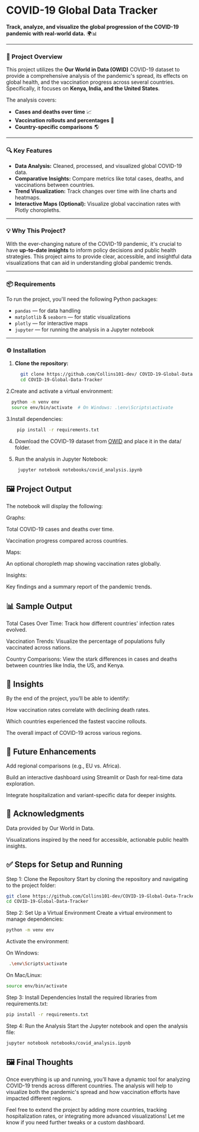 # COVID-19 Global Data Tracker

**Track, analyze, and visualize the global progression of the COVID-19 pandemic with real-world data.** 🌍📊

---

### 🚀 Project Overview

This project utilizes the **Our World in Data (OWID)** COVID-19 dataset to provide a comprehensive analysis of the pandemic's spread, its effects on global health, and the vaccination progress across several countries. Specifically, it focuses on **Kenya, India, and the United States**.

The analysis covers:
- **Cases and deaths over time** 📈
- **Vaccination rollouts and percentages** 💉
- **Country-specific comparisons** 🌎

---

### 🔍 Key Features

- **Data Analysis:** Cleaned, processed, and visualized global COVID-19 data.
- **Comparative Insights:** Compare metrics like total cases, deaths, and vaccinations between countries.
- **Trend Visualization:** Track changes over time with line charts and heatmaps.
- **Interactive Maps (Optional):** Visualize global vaccination rates with Plotly choropleths.

---

### 💡 Why This Project?

With the ever-changing nature of the COVID-19 pandemic, it's crucial to have **up-to-date insights** to inform policy decisions and public health strategies. This project aims to provide clear, accessible, and insightful data visualizations that can aid in understanding global pandemic trends.

---

### 📦 Requirements

To run the project, you'll need the following Python packages:

- `pandas` — for data handling
- `matplotlib` & `seaborn` — for static visualizations
- `plotly` — for interactive maps
- `jupyter` — for running the analysis in a Jupyter notebook

---

### ⚙️ Installation

1. **Clone the repository:**
   ```bash
     git clone https://github.com/Collins101-dev/ COVID-19-Global-Data-Tracker.git
     cd COVID-19-Global-Data-Tracker
   ```

2.Create and activate a virtual environment:
  ```bash
    python -m venv env
    source env/bin/activate  # On Windows: .\env\Scripts\activate
  ```

3.Install dependencies:
```bash
    pip install -r requirements.txt
```
4. Download the COVID-19 dataset from [OWID](https://covid.ourworldindata.org/data/owid-covid-data.csv) and place it in the data/ folder. 
   
5. Run the analysis in Jupyter Notebook:
   ```bash
    jupyter notebook notebooks/covid_analysis.ipynb
   ```

## 🖼️ Project Output

The notebook will display the following:

Graphs:

Total COVID-19 cases and deaths over time.

Vaccination progress compared across countries.

Maps:

An optional choropleth map showing vaccination rates globally.

Insights:

Key findings and a summary report of the pandemic trends.

## 📊 Sample Output
Total Cases Over Time: Track how different countries' infection rates evolved.

Vaccination Trends: Visualize the percentage of populations fully vaccinated across nations.

Country Comparisons: View the stark differences in cases and deaths between countries like India, the US, and Kenya.

## 📄 Insights
By the end of the project, you’ll be able to identify:

How vaccination rates correlate with declining death rates.

Which countries experienced the fastest vaccine rollouts.

The overall impact of COVID-19 across various regions.

## 🤖 Future Enhancements
Add regional comparisons (e.g., EU vs. Africa).

Build an interactive dashboard using Streamlit or Dash for real-time data exploration.

Integrate hospitalization and variant-specific data for deeper insights.

## 🌱 Acknowledgments
Data provided by Our World in Data.

Visualizations inspired by the need for accessible, actionable public health insights.

## ✅ Steps for Setup and Running

Step 1: Clone the Repository
Start by cloning the repository and navigating to the project folder:

```bash
git clone https://github.com/Collins101-dev/COVID-19-Global-Data-Tracker.git
cd COVID-19-Global-Data-Tracker
```

Step 2: Set Up a Virtual Environment
Create a virtual environment to manage dependencies:

```bash
python -m venv env
```
Activate the environment:

On Windows:
```bash
 .\env\Scripts\activate
```

On Mac/Linux:
```bash
source env/bin/activate
```

Step 3: Install Dependencies
Install the required libraries from requirements.txt:
```bash
pip install -r requirements.txt
```
Step 4: Run the Analysis
Start the Jupyter notebook and open the analysis file:
```bash
jupyter notebook notebooks/covid_analysis.ipynb
```

## 🖼️ Final Thoughts
Once everything is up and running, you’ll have a dynamic tool for analyzing COVID-19 trends across different countries. The analysis will help to visualize both the pandemic's spread and how vaccination efforts have impacted different regions.

Feel free to extend the project by adding more countries, tracking hospitalization rates, or integrating more advanced visualizations! Let me know if you need further tweaks or a custom dashboard.
